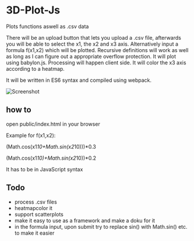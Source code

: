 # 3D-Plot-Js

Plots functions aswell as .csv data

There will be an upload button that lets you upload a .csv file, afterwards you will be able to select the x1, the x2 and x3 axis. Alternatively input a formula f(x1,x2) which will be plotted. Recursive definitions will work as well as long as I can figure out a appropriate overflow protection. It will plot using babylon.js. Processing will happen client side. It will color the x3 axis according to a heatmap.

It will be written in ES6 syntax and compiled using webpack.

![Screenshot](https://raw.githubusercontent.com/sezanzeb/3D-Plot-Js/master/screenshot.png)

## how to

open public/index.html in your browser

Example for f(x1,x2):

(Math.cos(x1*10+Math.sin(x2*10)))*0.3

(Math.cos(x1*10)+Math.sin(x2*10))*0.2

It has to be in JavaScript syntax

## Todo

- process .csv files
- heatmapcolor it
- support scatterplots
- make it easy to use as a framework and make a doku for it
- in the formula input, upon submit try to replace sin() with Math.sin() etc. to make it easier
